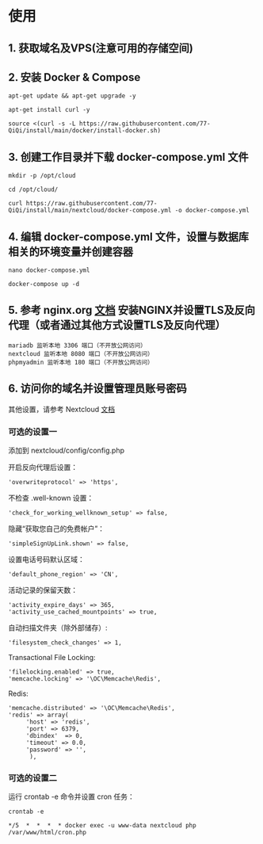 # 使用

## 1. 获取域名及VPS(注意可用的存储空间)


## 2. 安装 Docker & Compose

```
apt-get update && apt-get upgrade -y

apt-get install curl -y

source <(curl -s -L https://raw.githubusercontent.com/77-QiQi/install/main/docker/install-docker.sh)
```


## 3. 创建工作目录并下载 docker-compose.yml 文件

```
mkdir -p /opt/cloud

cd /opt/cloud/

curl https://raw.githubusercontent.com/77-QiQi/install/main/nextcloud/docker-compose.yml -o docker-compose.yml
```

## 4. 编辑 docker-compose.yml 文件，设置与数据库相关的环境变量并创建容器

```
nano docker-compose.yml

docker-compose up -d
```

## 5. 参考 nginx.org <a href="https://nginx.org/en/linux_packages.html">文档</a> 安装NGINX并设置TLS及反向代理（或者通过其他方式设置TLS及反向代理）

```
mariadb 监听本地 3306 端口（不开放公网访问）
nextcloud 监听本地 8080 端口（不开放公网访问）
phpmyadmin 监听本地 180 端口（不开放公网访问）
```

## 6. 访问你的域名并设置管理员账号密码

其他设置，请参考 Nextcloud <a href="https://docs.nextcloud.com/server/latest/admin_manual/contents.html">文档</a>

### 可选的设置一

添加到 nextcloud/config/config.php

开启反向代理后设置：
```
'overwriteprotocol' => 'https',
```

不检查 .well-known 设置：
```
'check_for_working_wellknown_setup' => false,
```

隐藏“获取您自己的免费帐户”：
```
'simpleSignUpLink.shown' => false,
```

设置电话号码默认区域：
```
'default_phone_region' => 'CN',
```

活动记录的保留天数：
```
'activity_expire_days' => 365,
'activity_use_cached_mountpoints' => true,
```

自动扫描文件夹（除外部储存）:
```
'filesystem_check_changes' => 1,
```

Transactional File Locking:
```
'filelocking.enabled' => true,
'memcache.locking' => '\OC\Memcache\Redis',
```

Redis:
```
'memcache.distributed' => '\OC\Memcache\Redis',
'redis' => array(
     'host' => 'redis',
     'port' => 6379,
     'dbindex'  => 0,
     'timeout' => 0.0,
     'password' => '',
      ),
```

### 可选的设置二

运行 crontab -e 命令并设置 cron 任务：
```
crontab -e

*/5  *  *  *  * docker exec -u www-data nextcloud php /var/www/html/cron.php
```
